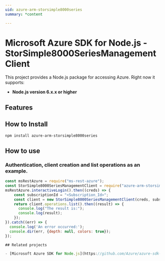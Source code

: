 ```yaml
---
uid: azure-arm-storsimple8000series
summary: *content

---
```

# Microsoft Azure SDK for Node.js - StorSimple8000SeriesManagementClient
This project provides a Node.js package for accessing Azure. Right now it supports:
- **Node.js version 6.x.x or higher**

## Features


## How to Install

```bash
npm install azure-arm-storsimple8000series
```

## How to use

### Authentication, client creation and list operations as an example.

```javascript
const msRestAzure = require("ms-rest-azure");
const StorSimple8000SeriesManagementClient = require("azure-arm-storsimple8000series");
msRestAzure.interactiveLogin().then((creds) => {
    const subscriptionId = "<Subscription_Id>";
    const client = new StorSimple8000SeriesManagementClient(creds, subscriptionId);
    return client.operations.list().then((result) => {
      console.log("The result is:");
      console.log(result);
    });
}).catch((err) => {
  console.log('An error occurred:');
  console.dir(err, {depth: null, colors: true});
});

## Related projects

- [Microsoft Azure SDK for Node.js](https://github.com/Azure/azure-sdk-for-node)
